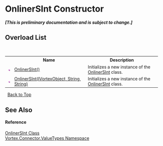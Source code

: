 # OnlinerSInt Constructor 
 _**\[This is preliminary documentation and is subject to change.\]**_


## Overload List
&nbsp;<table><tr><th></th><th>Name</th><th>Description</th></tr><tr><td>![Public method](media/pubmethod.gif "Public method")</td><td><a href="M_Vortex_Connector_ValueTypes_OnlinerSInt__ctor.md">OnlinerSInt()</a></td><td>
Initializes a new instance of the <a href="T_Vortex_Connector_ValueTypes_OnlinerSInt.md">OnlinerSInt</a> class.</td></tr><tr><td>![Public method](media/pubmethod.gif "Public method")</td><td><a href="M_Vortex_Connector_ValueTypes_OnlinerSInt__ctor_1.md">OnlinerSInt(IVortexObject, String, String)</a></td><td>
Initializes a new instance of the <a href="T_Vortex_Connector_ValueTypes_OnlinerSInt.md">OnlinerSInt</a> class.</td></tr></table>&nbsp;
<a href="#onlinersint-constructor">Back to Top</a>

## See Also


#### Reference
<a href="T_Vortex_Connector_ValueTypes_OnlinerSInt.md">OnlinerSInt Class</a><br /><a href="N_Vortex_Connector_ValueTypes.md">Vortex.Connector.ValueTypes Namespace</a><br />